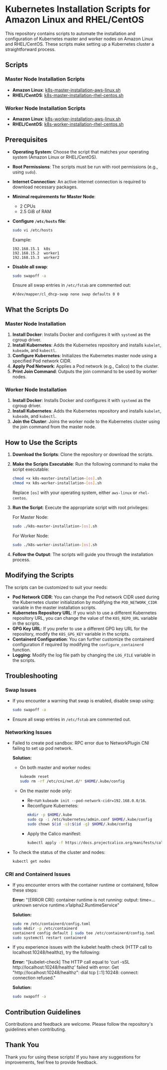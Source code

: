 # Kubernetes Installation Scripts for Amazon Linux and RHEL/CentOS

This repository contains scripts to automate the installation and configuration of Kubernetes master and worker nodes on Amazon Linux and RHEL/CentOS. These scripts make setting up a Kubernetes cluster a straightforward process.

## Scripts

### Master Node Installation Scripts

- **Amazon Linux**: [k8s-master-installation-aws-linux.sh](aws-linux/k8s-master-installation-aws-linux.sh)
- **RHEL/CentOS**: [k8s-master-installation-rhel-centos.sh](rhel-centos/k8s-master-installation-rhel-centos.sh)

### Worker Node Installation Scripts

- **Amazon Linux**: [k8s-worker-installation-aws-linux.sh](aws-linux/k8s-worker-installation-aws-linux.sh)
- **RHEL/CentOS**: [k8s-worker-installation-rhel-centos.sh](rhel-centos/k8s-worker-installation-rhel-centos.sh)

## Prerequisites

- **Operating System**: Choose the script that matches your operating system (Amazon Linux or RHEL/CentOS).
- **Root Permissions**: The scripts must be run with root permissions (e.g., using `sudo`).
- **Internet Connection**: An active internet connection is required to download necessary packages.
- **Minimal requirements for Master Node**:
    - 2 CPUs
    - 2.5 GiB of RAM
- **Configure `/etc/hosts` file**:
    ```bash
    sudo vi /etc/hosts
    ```

    Example:
    ```plaintext
    192.168.15.1  k8s
    192.168.15.2  worker1
    192.168.15.3  worker2
    ```
- **Disable all swap**:
    ```bash
    sudo swapoff -a
    ```

    Ensure all swap entries in `/etc/fstab` are commented out:
    ```plaintext
    #/dev/mapper/cl_dhcp-swap none swap defaults 0 0
    ```

## What the Scripts Do

### Master Node Installation

1. **Install Docker**: Installs Docker and configures it with `systemd` as the cgroup driver.
2. **Install Kubernetes**: Adds the Kubernetes repository and installs `kubelet`, `kubeadm`, and `kubectl`.
3. **Configure Kubernetes**: Initializes the Kubernetes master node using a specified Pod network CIDR.
4. **Apply Pod Network**: Applies a Pod network (e.g., Calico) to the cluster.
5. **Print Join Command**: Outputs the join command to be used by worker nodes.

### Worker Node Installation

1. **Install Docker**: Installs Docker and configures it with `systemd` as the cgroup driver.
2. **Install Kubernetes**: Adds the Kubernetes repository and installs `kubelet`, `kubeadm`, and `kubectl`.
3. **Join the Cluster**: Joins the worker node to the Kubernetes cluster using the join command from the master node.

## How to Use the Scripts

1. **Download the Scripts**: Clone the repository or download the scripts.
2. **Make the Scripts Executable**: Run the following command to make the script executable:
    ```bash
    chmod +x k8s-master-installation-[os].sh
    chmod +x k8s-worker-installation-[os].sh
    ```
    Replace `[os]` with your operating system, either `aws-linux` or `rhel-centos`.

3. **Run the Script**: Execute the appropriate script with root privileges:

    For Master Node:
    ```bash
    sudo ./k8s-master-installation-[os].sh
    ```

    For Worker Node:
    ```bash
    sudo ./k8s-worker-installation-[os].sh
    ```

4. **Follow the Output**: The scripts will guide you through the installation process.

## Modifying the Scripts

The scripts can be customized to suit your needs:

- **Pod Network CIDR**: You can change the Pod network CIDR used during the Kubernetes cluster initialization by modifying the `POD_NETWORK_CIDR` variable in the master installation scripts.
- **Kubernetes Repository URL**: If you wish to use a different Kubernetes repository URL, you can change the value of the `K8S_REPO_URL` variable in the scripts.
- **GPG Key URL**: If you prefer to use a different GPG key URL for the repository, modify the `K8S_GPG_KEY` variable in the scripts.
- **Containerd Configuration**: You can further customize the containerd configuration if required by modifying the `configure_containerd` function.
- **Logging**: Modify the log file path by changing the `LOG_FILE` variable in the scripts.

## Troubleshooting
### Swap Issues
- If you encounter a warning that swap is enabled, disable swap using:
    ```bash
    sudo swapoff -a
    ```

- Ensure all swap entries in `/etc/fstab` are commented out.

### Networking Issues
- Failed to create pod sandbox: RPC error due to NetworkPlugin CNI failing to set up pod network.

    **Solution:**
    - On both master and worker nodes:
        ```bash
        kubeadm reset
        sudo rm -rf /etc/cni/net.d/* $HOME/.kube/config
        ```

    - On the master node only:
        - Re-run `kubeadm init --pod-network-cidr=192.168.0.0/16`.
        - Reconfigure Kubernetes:
            ```bash
            mkdir -p $HOME/.kube
            sudo cp -i /etc/kubernetes/admin.conf $HOME/.kube/config
            sudo chown $(id -u):$(id -g) $HOME/.kube/config
            ```
        - Apply the Calico manifest:
            ```bash
            kubectl apply -f https://docs.projectcalico.org/manifests/calico.yaml
            ```

- To check the status of the cluster and nodes:
    ```bash
    kubectl get nodes
    ```

### CRI and Containerd Issues
- If you encounter errors with the container runtime or containerd, follow these steps:

    **Error:** "[ERROR CRI]: container runtime is not running: output: time=... unknown service runtime.v1alpha2.RuntimeService"

    **Solution:**
    ```bash
    sudo rm /etc/containerd/config.toml
    sudo mkdir -p /etc/containerd
    containerd config default | sudo tee /etc/containerd/config.toml
    sudo systemctl restart containerd
    ```

- If you experience issues with the kubelet health check (HTTP call to localhost:10248/healthz), try the following:

    **Error:** "[kubelet-check] The HTTP call equal to 'curl -sSL http://localhost:10248/healthz' failed with error: Get "http://localhost:10248/healthz": dial tcp [::1]:10248: connect: connection refused."

    **Solution:**
    ```bash
    sudo swapoff -a
    ```

## Contribution Guidelines

Contributions and feedback are welcome. Please follow the repository's guidelines when contributing.

## Thank You

Thank you for using these scripts! If you have any suggestions for improvements, feel free to provide feedback.